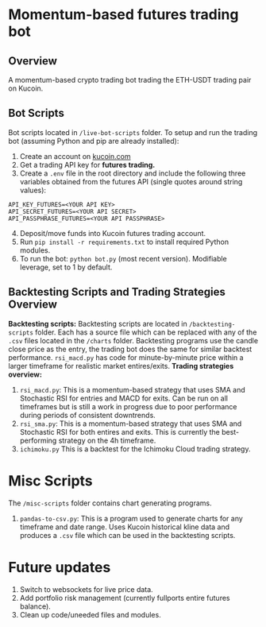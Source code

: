 # Momentum-based futures trading bot
## Overview
A momentum-based crypto trading bot trading the ETH-USDT trading pair on Kucoin.
## Bot Scripts
Bot scripts located in `/live-bot-scripts` folder.
 To setup and run the trading bot (assuming Python and pip are already installed):
 1. Create an account on [kucoin.com](kucoin.com)
 2. Get a trading API key for **futures trading.**
 3. Create a `.env` file in the root directory and include the following three variables obtained from the futures API (single quotes around string values):
````
API_KEY_FUTURES=<YOUR API KEY>
API_SECRET_FUTURES=<YOUR API SECRET>
API_PASSPHRASE_FUTURES=<YOUR API PASSPHRASE>
````
4. Deposit/move funds into Kucoin futures trading account.
5. Run `pip install -r requirements.txt` to install required Python modules.
6. To run the bot: `python bot.py` (most recent version). Modifiable leverage, set to 1 by default.
## Backtesting Scripts and Trading Strategies Overview
**Backtesting scripts:**
Backtesting scripts are located in `/backtesting-scripts` folder. Each has a source file which can be replaced with any of the `.csv` files located in the `/charts` folder. Backtesting programs use the candle close price as the entry, the trading bot does the same for similar backtest performance. `rsi_macd.py` has code for minute-by-minute price within a larger timeframe for realistic market entires/exits.
**Trading strategies overview:**
1. `rsi_macd.py`:
This is a momentum-based strategy that uses SMA and Stochastic RSI for entries and MACD for exits. Can be run on all timeframes but is still a work in progress due to poor performance during periods of consistent downtrends.
2. `rsi_sma.py`:
This is a momentum-based strategy that uses SMA and Stochastic RSI for both entires and exits. This is currently the best-performing strategy on the 4h timeframe.
3. `ichimoku.py`
This is a backtest for the Ichimoku Cloud trading strategy.
# Misc Scripts
The `/misc-scripts` folder contains chart generating programs.
1. `pandas-to-csv.py`:
This is a program used to generate charts for any timeframe and date range. Uses Kucoin historical kline data and produces a `.csv` file which can be used in the backtesting scripts.
# Future updates
1. Switch to websockets for live price data.
2. Add portfolio risk management (currently fullports entire futures balance).
3. Clean up code/uneeded files and modules.
